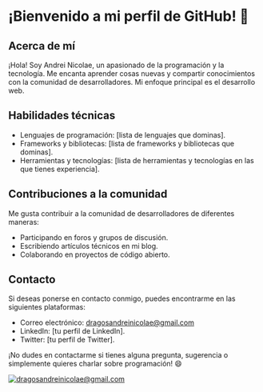 # ¡Bienvenido a mi perfil de GitHub! 👋

## Acerca de mí
¡Hola! Soy Andrei Nicolae, un apasionado de la programación y la tecnología. Me encanta aprender cosas nuevas y compartir conocimientos con la comunidad de desarrolladores. Mi enfoque principal es el desarrollo web.

## Habilidades técnicas
- Lenguajes de programación: [lista de lenguajes que dominas].
- Frameworks y bibliotecas: [lista de frameworks y bibliotecas que dominas].
- Herramientas y tecnologías: [lista de herramientas y tecnologías en las que tienes experiencia].

## Contribuciones a la comunidad
Me gusta contribuir a la comunidad de desarrolladores de diferentes maneras:

- Participando en foros y grupos de discusión.
- Escribiendo artículos técnicos en mi blog.
- Colaborando en proyectos de código abierto.

## Contacto
Si deseas ponerse en contacto conmigo, puedes encontrarme en las siguientes plataformas:

- Correo electrónico: [dragosandreinicolae@gmail.com](mailto:tu-correo-electronico@example.com)
- LinkedIn: [tu perfil de LinkedIn].
- Twitter: [tu perfil de Twitter].

¡No dudes en contactarme si tienes alguna pregunta, sugerencia o simplemente quieres charlar sobre programación! 😄

[![dragosandreinicolae@gmail.com](https://img.shields.io/badge/Enviar%20correo%20electr%C3%B3nico-%40tu--correo--electr%C3%B3nico%40-red)](mailto:tu-correo-electronico@example.com)
